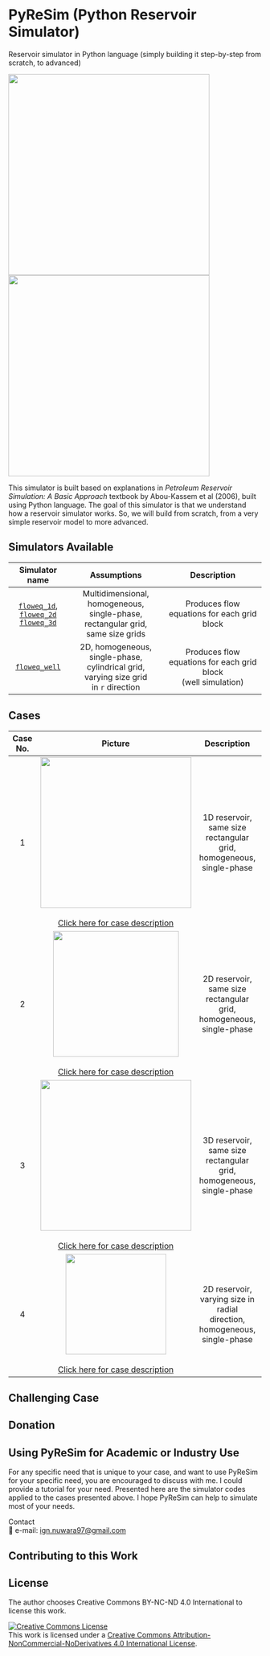 # PyReSim (Python Reservoir Simulator)

Reservoir simulator in Python language (simply building it step-by-step from scratch, to advanced)

<div>
<img src="https://user-images.githubusercontent.com/51282928/85827088-bb6f1300-b7af-11ea-9a1f-eed08adddaff.png" width="400"/><img src="https://user-images.githubusercontent.com/51282928/88214648-b5703300-cc84-11ea-820c-baf233353647.png" width="400"/>
</div>

This simulator is built based on explanations in *Petroleum Reservoir Simulation: A Basic Approach* textbook by Abou-Kassem et al (2006), built using Python language. The goal of this simulator is that we understand how a reservoir simulator works. So, we will build from scratch, from a very simple reservoir model to more advanced.

## Simulators Available

|Simulator name|Assumptions|Description|
|:--:|:--:|:--:|
|[`floweq_1d`](https://github.com/yohanesnuwara/pyresim/blob/master/simulators/floweq_1d.py),<br>[`floweq_2d`](https://github.com/yohanesnuwara/pyresim/blob/master/simulators/floweq_2d.py)<br>[`floweq_3d`](https://github.com/yohanesnuwara/pyresim/blob/master/simulators/floweq_3d.py)|Multidimensional, homogeneous,<br> single-phase, rectangular grid,<br> same size grids|Produces flow equations for each grid block|
|[`floweq_well`](https://github.com/yohanesnuwara/pyresim/blob/master/simulators/floweq_well.py)|2D, homogeneous, single-phase,<br> cylindrical grid, varying size grid<br> in `r` direction|Produces flow equations for each grid block<br> (well simulation)|

## Cases

|Case No.|Picture|Description|Simulators used|
|:--:|:--:|:--:|:--:|
|1|<div><img src="https://user-images.githubusercontent.com/51282928/88264056-526ab480-ccf5-11ea-9cd0-622b6a57af6b.png" width="300"/></div><br>[Click here for case description](https://github.com/yohanesnuwara/pyresim/blob/master/docs/case_descriptions.md#case-1-1d-rectangular-reservoir-homogeneous-single-phase)|1D reservoir, same size rectangular<br> grid, homogeneous, single-phase|[`floweq_1d`](https://github.com/yohanesnuwara/pyresim/blob/master/simulators/floweq_1d.py)|
|2|<div><img src="https://user-images.githubusercontent.com/51282928/88287885-28c58380-cd1d-11ea-915a-80a7bae7df72.png" width="250"/></div><br>[Click here for case description](https://github.com/yohanesnuwara/pyresim/blob/master/docs/case_descriptions.md#case-2-2d-rectangular-reservoir-homogeneous-single-phase)|2D reservoir, same size rectangular<br> grid, homogeneous, single-phase|[`floweq_2d`](https://github.com/yohanesnuwara/pyresim/blob/master/simulators/floweq_2d.py)|
|3|<div><img src="https://user-images.githubusercontent.com/51282928/88464930-d638c280-cee8-11ea-8014-59c010afd95b.png" width="300"/></div><br>[Click here for case description](https://github.com/yohanesnuwara/pyresim/blob/master/docs/case_descriptions.md#case-3-3d-rectangular-reservoir-homogeneous-single-phase)|3D reservoir, same size rectangular<br> grid, homogeneous, single-phase|[`floweq_3d`](https://github.com/yohanesnuwara/pyresim/blob/master/simulators/floweq_3d.py)|
|4|<div><img src="https://user-images.githubusercontent.com/51282928/88837303-4d7c9800-d202-11ea-8ee4-5221e8e1e298.png" width="200"/></div><br>[Click here for case description](https://github.com/yohanesnuwara/pyresim/blob/master/docs/case_descriptions.md#case-4-2d-cylindrical-reservoir-well-in-the-middle-homogeneous-varying-size-in-radial-direction)|2D reservoir, varying size in radial<br> direction, homogeneous, single-phase|[`floweq_well`](https://github.com/yohanesnuwara/pyresim/blob/master/simulators/floweq_well.py)|

## Challenging Case

## Donation

## Using PyReSim for Academic or Industry Use

For any specific need that is unique to your case, and want to use PyReSim for your specific need, you are encouraged to discuss with me. I could provide a tutorial for your need. Presented here are the simulator codes applied to the cases presented above. I hope PyReSim can help to simulate most of your needs.

Contact<br>
📧 e-mail: ign.nuwara97@gmail.com

## Contributing to this Work

## License

The author chooses Creative Commons BY-NC-ND 4.0 International to license this work. 

<a rel="license" href="http://creativecommons.org/licenses/by-nc-nd/4.0/"><img alt="Creative Commons License" style="border-width:0" src="https://i.creativecommons.org/l/by-nc-nd/4.0/88x31.png" /></a><br />This work is licensed under a <a rel="license" href="http://creativecommons.org/licenses/by-nc-nd/4.0/">Creative Commons Attribution-NonCommercial-NoDerivatives 4.0 International License</a>.
